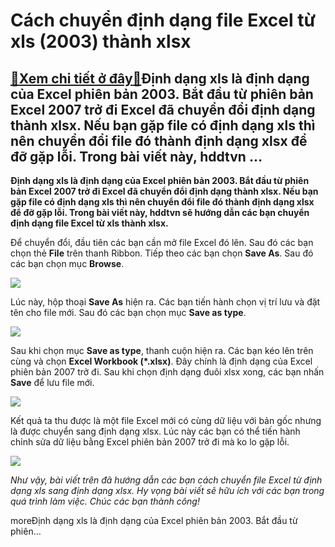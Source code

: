 Cách chuyển định dạng file Excel từ xls (2003) thành xlsx
=========================================================

[:gift:Xem chi tiết ở đây:gift:](https://hddtvn.com/cach-chuyen-dinh-dang-file-excel-tu-xls-2003-thanh-xlsx/)Định dạng xls là định dạng của Excel phiên bản 2003. Bắt đầu từ phiên bản Excel 2007 trở đi Excel đã chuyển đổi định dạng thành xlsx. Nếu bạn gặp file có định dạng xls thì nên chuyển đổi file đó thành định dạng xlsx để đỡ gặp lỗi. Trong bài viết này, hddtvn …
-------------------------------------------------------------------------------------------------------------------------------------------------------------------------------------------------------------------------------------------------------------------

**Định dạng xls là định dạng của Excel phiên bản 2003. Bắt đầu từ phiên bản Excel 2007 trở đi Excel đã chuyển đổi định dạng thành xlsx. Nếu bạn gặp file có định dạng xls thì nên chuyển đổi file đó thành định dạng xlsx để đỡ gặp lỗi. Trong bài viết này, hddtvn sẽ hướng dẫn các bạn chuyển định dạng file Excel từ xls thành xlsx.**


Để chuyển đổi, đầu tiên các bạn cần mở file Excel đó lên. Sau đó các bạn chọn thẻ **File** trên thanh Ribbon. Tiếp theo các bạn chọn **Save As**. Sau đó các bạn chọn mục **Browse**.


![](https://hddtvn.com/wp-content/uploads/2021/01/eqDncjU.png)


Lúc này, hộp thoại **Save As** hiện ra. Các bạn tiến hành chọn vị trí lưu và đặt tên cho file mới. Sau đó các bạn chọn mục **Save as type**.


![](https://hddtvn.com/wp-content/uploads/2021/01/uj7h9Fv.png)


Sau khi chọn mục **Save as type**, thanh cuộn hiện ra. Các bạn kéo lên trên cùng và chọn **Excel Workbook (*.xlsx)**. Đây chính là định dạng của Excel phiên bản 2007 trở đi. Sau khi chọn định dạng đuôi xlsx xong, các bạn nhấn **Save** để lưu file mới.


![](https://hddtvn.com/wp-content/uploads/2021/01/E5ZMtnX.png)


Kết quả ta thu được là một file Excel mới có cùng dữ liệu với bản gốc nhưng là được chuyển sang định dạng xlsx. Lúc này các bạn có thể tiến hành chỉnh sửa dữ liệu bằng Excel phiên bản 2007 trở đi mà ko lo gặp lỗi.


![](https://hddtvn.com/wp-content/uploads/2021/01/pTE6h5h.png)


*Như vậy, bài viết trên đã hướng dẫn các bạn cách chuyển file Excel từ định dạng xls sang định dạng xlsx. Hy vọng bài viết sẽ hữu ích với các bạn trong quá trình làm việc. Chúc các bạn thành công!*


moreĐịnh dạng xls là định dạng của Excel phiên bản 2003. Bắt đầu từ phiên…

